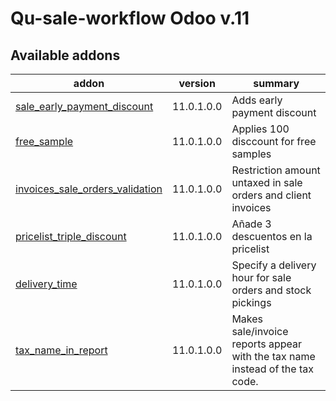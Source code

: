 #
Qu-sale-workflow Odoo v.11
=============================

[//]: # (addons)

Available addons
----------------
addon | version | summary
--- | --- | ---
[sale_early_payment_discount](sale_early_payment_discount/) | 11.0.1.0.0 | Adds early payment discount
[free_sample](free_sample/) | 11.0.1.0.0 | Applies 100 disccount for free samples
[invoices_sale_orders_validation](invoices_sale_orders_validation/) | 11.0.1.0.0 | Restriction amount untaxed in sale orders and client invoices
[pricelist_triple_discount](pricelist_triple_discount/) | 11.0.1.0.0 | Añade 3 descuentos en la pricelist
[delivery_time](delivery_time/) | 11.0.1.0.0 | Specify a delivery hour for sale orders and stock pickings
[tax_name_in_report](tax_name_in_reportY) | 11.0.1.0.0 | Makes sale/invoice reports appear with the tax name instead of the tax code.

[//]: # (end addons)
